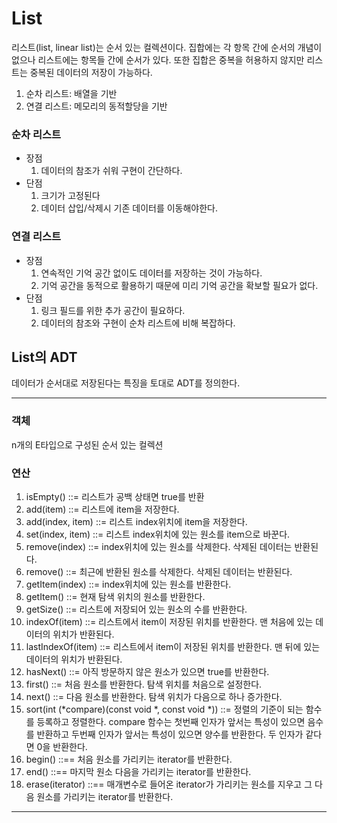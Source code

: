 # List

리스트(list, linear list)는 순서 있는 컬렉션이다. 집합에는 각 항목 간에 순서의 개념이 없으나 리스트에는 항목들 간에 순서가 있다. 또한 집합은 중복을 허용하지 않지만 리스트는 중복된 데이터의 저장이 가능하다.

1. 순차 리스트: 배열을 기반
2. 연결 리스트: 메모리의 동적할당을 기반


### 순차 리스트

- 장점
  1. 데이터의 참조가 쉬워 구현이 간단하다.
- 단점
  1. 크기가 고정된다
  2. 데이터 삽입/삭제시 기존 데이터를 이동해야한다.


### 연결 리스트

- 장점
  1. 연속적인 기억 공간 없이도 데이터를 저장하는 것이 가능하다.
  2. 기억 공간을 동적으로 활용하기 때문에 미리 기억 공간을 확보할 필요가 없다.
- 단점
  1. 링크 필드를 위한 추가 공간이 필요하다.
  2. 데이터의 참조와 구현이 순차 리스트에 비해 복잡하다.

## List의 ADT

 데이터가 순서대로 저장된다는 특징을 토대로 ADT를 정의한다.

---

### 객체

 n개의 E타입으로 구성된 순서 있는 컬렉션

### 연산

1. isEmpty() ::= 리스트가 공백 상태면 true를 반환
2. add(item) ::= 리스트에 item을 저장한다.
3. add(index, item) ::= 리스트 index위치에 item을 저장한다.
4. set(index, item) ::= 리스트 index위치에 있는 원소를 item으로 바꾼다.
5. remove(index) ::= index위치에 있는 원소를 삭제한다. 삭제된 데이터는 반환된다.
6. remove() ::= 최근에 반환된 원소를 삭제한다. 삭제된 데이터는 반환된다.
7. getItem(index) ::= index위치에 있는 원소를 반환한다.
8. getItem() ::= 현재 탐색 위치의 원소를 반환한다.
9. getSize() ::= 리스트에 저장되어 있는 원소의 수를 반환한다.
10. indexOf(item) ::= 리스트에서 item이 저장된 위치를 반환한다. 맨 처음에 있는 데이터의 위치가 반환된다.
11. lastIndexOf(item) ::= 리스트에서 item이 저장된 위치를 반환한다. 맨 뒤에 있는 데이터의 위치가 반환된다.
12. hasNext() ::= 아직 방문하지 않은 원소가 있으면 true를 반환한다.
13. first() ::= 처음 원소를 반환한다. 탐색 위치를 처음으로 설정한다.
14. next() ::= 다음 원소를 반환한다. 탐색 위치가 다음으로 하나 증가한다.
15. sort(int (*compare)(const void *, const void *)) ::= 정렬의 기준이 되는 함수를 등록하고 정렬한다. compare 함수는 첫번째 인자가 앞서는 특성이 있으면 음수를 반환하고 두번째 인자가 앞서는 특성이 있으면 양수를 반환한다. 두 인자가 같다면 0을 반환한다.
16. begin() ::== 처음 원소를 가리키는 iterator를 반환한다.
17. end() ::== 마지막 원소 다음을 가리키는 iterator를 반환한다.
18. erase(iterator) ::== 매개변수로 들어온 iterator가 가리키는 원소를 지우고 그 다음 원소를 가리키는 iterator를 반환한다.

---

